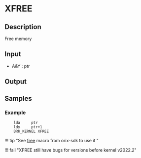 # XFREE

## Description

Free memory

## Input

* A&Y : ptr

## Output

## Samples

### Example

``` ca65
    lda     ptr
    ldy     ptr+1
    BRK_KERNEL XFREE
```

!!! tip "See [free](../../../home/orixsdk) macro from orix-sdk to use it "

!!! fail "XFREE still have bugs for versions before kernel v2022.2"
